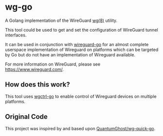 # wg-go

A Golang implementation of the WireGuard [wg(8)](https://git.zx2c4.com/wireguard-tools/about/src/man/wg.8) utility.

This tool could be used to get and set the configuration of WireGuard tunnel interfaces.

It can be used in conjunction with [wireguard-go](https://git.zx2c4.com/wireguard-go/about/) for an almost complete userspace implementation of Wireguard on platforms which can be targeted by Go but do not have an implementation of Wireguard available.

For more information on WireGuard, please see https://www.wireguard.com/.

## How does this work?

This tool uses [wgctrl-go](https://github.com/WireGuard/wgctrl-go/) to enable control of Wireguard devices on multiple platforms.

## Original Code

This project was inspired by and based upon [QuantumGhost/wg-quick-go](https://github.com/QuantumGhost/wg-quick-go).
